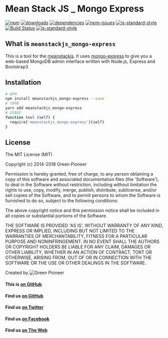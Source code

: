 # Mean Stack JS _ Mongo Express

[![npm][npm-image]][npm-url]
[![downloads][downloads-image]][downloads-url]
[![dependencies](https://david-dm.org/greenpioneersolutions/meanstackjs_mongo-express.svg)](https://david-dm.org/greenpioneersolutions/meanstackjs_mongo-express)
[![npm-issues](https://img.shields.io/github/issues/greenpioneersolutions/meanstackjs_mongo-express.svg)](https://github.com/greenpioneersolutions/meanstackjs_mongo-express/issues)
[![js-standard-style](https://img.shields.io/badge/code%20style-standard-brightgreen.svg)](http://standardjs.com/)
[![Build Status](https://travis-ci.org/greenpioneersolutions/meanstackjs_mongo-express.svg?branch=master)](https://travis-ci.org/greenpioneersolutions/meanstackjs_mongo-express)
[![js-standard-style](https://nodei.co/npm/meanstackjs_mongo-express.png?downloads=true&downloadRank=true&stars=true)](https://nodei.co/npm/meanstackjs_mongo-express.png?downloads=true&downloadRank=true&stars=true)

[npm-image]: https://img.shields.io/npm/v/meanstackjs_mongo-express.svg?style=flat
[npm-url]: https://npmjs.org/package/meanstackjs_mongo-express
[downloads-image]: https://img.shields.io/npm/dt/meanstackjs_mongo-express.svg?style=flat
[downloads-url]: https://npmjs.org/package/meanstackjs_mongo-express

## What is `meanstackjs_mongo-express`

This is a tool for the [meanstackjs](http://meanstackjs.com/). It uses [mongo-express](https://www.npmjs.com/package/mongo-express) to give you a web-based MongoDB admin interface written with Node.js, Express and Bootstrap3

## Installation

``` bash
# NPM
npm install meanstackjs_mongo-express --save
# YARN
yarn add meanstackjs_mongo-express
# USAGE
function tool (self) {
  require('meanstackjs_mongo-express')(self)
}
```

## License

The MIT License (MIT)

Copyright (c) 2014-2018 Green Pioneer

Permission is hereby granted, free of charge, to any person obtaining
a copy of this software and associated documentation files (the
'Software'), to deal in the Software without restriction, including
without limitation the rights to use, copy, modify, merge, publish,
distribute, sublicense, and/or sell copies of the Software, and to
permit persons to whom the Software is furnished to do so, subject to
the following conditions:

The above copyright notice and this permission notice shall be
included in all copies or substantial portions of the Software.

THE SOFTWARE IS PROVIDED 'AS IS', WITHOUT WARRANTY OF ANY KIND,
EXPRESS OR IMPLIED, INCLUDING BUT NOT LIMITED TO THE WARRANTIES OF
MERCHANTABILITY, FITNESS FOR A PARTICULAR PURPOSE AND NONINFRINGEMENT.
IN NO EVENT SHALL THE AUTHORS OR COPYRIGHT HOLDERS BE LIABLE FOR ANY
CLAIM, DAMAGES OR OTHER LIABILITY, WHETHER IN AN ACTION OF CONTRACT,
TORT OR OTHERWISE, ARISING FROM, OUT OF OR IN CONNECTION WITH THE
SOFTWARE OR THE USE OR OTHER DEALINGS IN THE SOFTWARE.

Created by ![Green Pioneer](http://greenpioneersolutions.com/img/icons/apple-icon-180x180.png)

#### This is [on GitHub](https://github.com/greenpioneersolutions/meanstackjs_mongo-express)
#### Find us [on GitHub](https://github.com/greenpioneersolutions)
#### Find us [on Twitter](https://twitter.com/greenpioneerdev)
#### Find us [on Facebook](https://www.facebook.com/Green-Pioneer-Solutions-1023752974341910)
#### Find us [on The Web](http://greenpioneersolutions.com/)
